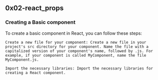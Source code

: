 ## 0x02-react_props 

### Creating a Basic component
To create a basic component in React, you can follow these steps:

    Create a new file for your component: Create a new file in your project's src directory for your component. Name the file with a capitalized version of your component's name, followed by .js. For example, if your component is called MyComponent, name the file MyComponent.js.

    Import the necessary libraries: Import the necessary libraries for creating a React component. 